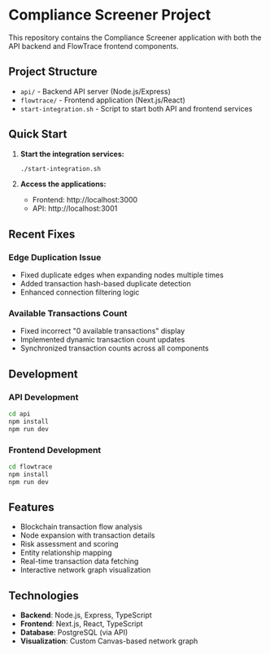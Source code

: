 # Compliance Screener Project

This repository contains the Compliance Screener application with both the API backend and FlowTrace frontend components.

## Project Structure

- `api/` - Backend API server (Node.js/Express)
- `flowtrace/` - Frontend application (Next.js/React)
- `start-integration.sh` - Script to start both API and frontend services

## Quick Start

1. **Start the integration services:**
   ```bash
   ./start-integration.sh
   ```

2. **Access the applications:**
   - Frontend: http://localhost:3000
   - API: http://localhost:3001

## Recent Fixes

### Edge Duplication Issue
- Fixed duplicate edges when expanding nodes multiple times
- Added transaction hash-based duplicate detection
- Enhanced connection filtering logic

### Available Transactions Count
- Fixed incorrect "0 available transactions" display
- Implemented dynamic transaction count updates
- Synchronized transaction counts across all components

## Development

### API Development
```bash
cd api
npm install
npm run dev
```

### Frontend Development
```bash
cd flowtrace
npm install
npm run dev
```

## Features

- Blockchain transaction flow analysis
- Node expansion with transaction details
- Risk assessment and scoring
- Entity relationship mapping
- Real-time transaction data fetching
- Interactive network graph visualization

## Technologies

- **Backend**: Node.js, Express, TypeScript
- **Frontend**: Next.js, React, TypeScript
- **Database**: PostgreSQL (via API)
- **Visualization**: Custom Canvas-based network graph 